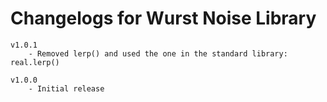 # Changelogs for Wurst Noise Library

    v1.0.1
        - Removed lerp() and used the one in the standard library: real.lerp()

    v1.0.0
        - Initial release
